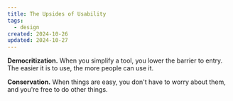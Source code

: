 ```yaml
---
title: The Upsides of Usability
tags:
  - design
created: 2024-10-26
updated: 2024-10-27
---
```


**Democritization.** When you simplify a tool, you lower the barrier to entry. The easier it is to use, the more people can use it.

**Conservation.** When things are easy, you don't have to worry about them, and you're free to do other things.